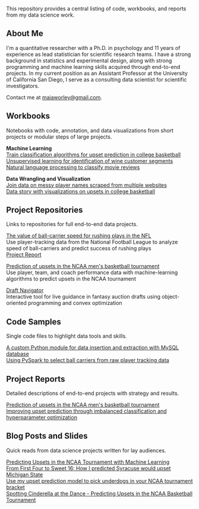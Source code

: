 This repository provides a central listing of code, workbooks, and reports from 
my data science work. 

## About Me
I'm a quantitative researcher with a Ph.D. in psychology and 11 years of experience 
as lead statistician for scientific research teams. I have a strong background 
in statistics and experimental design, along with strong programming and 
machine learning skills acquired through end-to-end projects. 
In my current position as an Assistant Professor at the University of California 
San Diego, I serve as a consulting data scientist for scientific investigators.

Contact me at majaworley@gmail.com.

## Workbooks
Notebooks with code, annotation, and data
visualizations from short projects or modular steps of large projects.

**Machine Learning**  
[Train classification algorithms for upset prediction in college basketball](notebooks/classifying_upsets.ipynb)  
[Unsupervised learning for identification of wine customer segments](notebooks/customer_clustering.ipynb)  
[Natural language processing to classify movie reviews](notebooks/review_classification.ipynb)  

**Data Wrangling and Visualization**  
[Join data on messy player names scraped from multiple websites](notebooks/player_matching.ipynb)  
[Data story with visualizations on upsets in college basketball ](notebooks/upset_visualization.ipynb)  

## Project Repositories
Links to repositories for full end-to-end data projects.  

[The value of ball-carrier speed for rushing plays in the NFL](https://github.com/mworles/nfl_tracking)  
Use player-tracking data from the National Football League to analyze speed of ball-carriers and predict success of rushing plays  
[Project Report](reports/nfl_tracking_1.pdf)  

[Prediction of upsets in the NCAA men's basketball tournament](https://github.com/mworles/bracket_vision)  
Use player, team, and coach performance data with machine-learning algorithms to predict upsets in the NCAA tournament

[Draft Navigator](https://github.com/mworles/draftnav)  
Interactive tool for live guidance in fantasy auction drafts using object-oriented programming and convex optimization  

## Code Samples
Single code files to highlight data tools and skills.  

[A custom Python module for data insertion and extraction with MySQL database](code/transfer)  
[Using PySpark to select ball carriers from raw player tracking data](code/ball_carriers.py)  

## Project Reports
Detailed descriptions of end-to-end projects with strategy and results.  

[Prediction of upsets in the NCAA men's basketball tournament](reports/upset_prediction_1_report.pdf)  
[Improving upset prediction through imbalanced classification and hyperparameter optimization](reports/upset_prediction_2_report.pdf)  

## Blog Posts and Slides
Quick reads from data science projects written for lay audiences.  

[Predicting Upsets in the NCAA Tournament with Machine Learning](https://towardsdatascience.com/predicting-upsets-in-the-ncaa-tournament-with-machine-learning-816fecf41f01?source=friends_link&sk=b3590066d81db17f861ddc76da358e13)  
[From First Four to Sweet 16: How I predicted Syracuse would upset Michigan State](https://towardsdatascience.com/from-first-four-to-sweet-16-how-i-predicted-syracuse-would-upset-michigan-state-32fc95c96fa4?source=friends_link&sk=5c8890c53c838a154288c52183af0ae3)  
[Use my upset prediction model to pick underdogs in your NCAA tournament bracket](https://towardsdatascience.com/use-my-upset-prediction-model-to-pick-underdogs-in-your-ncaa-tournament-bracket-87c4aa3935f5?source=friends_link&sk=aa4bbb08d41a35ca6e40d984945b646f)  
[Spotting Cinderella at the Dance - Predicting Upsets in the NCAA Basketball Tournament](posts/upsets_deck.pdf)  
